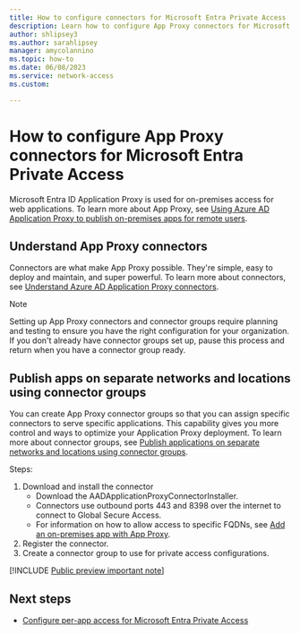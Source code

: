 ```yaml
---
title: How to configure connectors for Microsoft Entra Private Access
description: Learn how to configure App Proxy connectors for Microsoft Entra Private Access.
author: shlipsey3
ms.author: sarahlipsey
manager: amycolannino
ms.topic: how-to
ms.date: 06/08/2023
ms.service: network-access
ms.custom: 

---
```

# How to configure App Proxy connectors for Microsoft Entra Private Access

Microsoft Entra ID Application Proxy is used for on-premises access for web applications. To learn more about App Proxy, see [Using Azure AD Application Proxy to publish on-premises apps for remote users](../active-directory/app-proxy/what-is-application-proxy.md).

## Understand App Proxy connectors

Connectors are what make App Proxy possible. They're simple, easy to deploy and maintain, and super powerful. To learn more about connectors, see [Understand Azure AD Application Proxy connectors](../active-directory/app-proxy/application-proxy-connectors.md).

> [!NOTE]
> Setting up App Proxy connectors and connector groups require planning and testing to ensure you have the right configuration for your organization. If you don't already have connector groups set up, pause this process and return when you have a connector group ready.

## Publish apps on separate networks and locations using connector groups

You can create App Proxy connector groups so that you can assign specific connectors to serve specific applications. This capability gives you more control and ways to optimize your Application Proxy deployment. To learn more about connector groups, see [Publish applications on separate networks and locations using connector groups](../active-directory/app-proxy/application-proxy-connector-groups.md).

Steps:
<!--- need link --->
1. Download and install the connector
    - Download the AADApplicationProxyConnectorInstaller.
    - Connectors use outbound ports 443 and 8398 over the internet to connect to Global Secure Access.
    - For information on how to allow access to specific FQDNs, see [Add an on-premises app with App Proxy](../active-directory/app-proxy/application-proxy-add-on-premises-application.md#allow-access-to-urls).
1. Register the connector.
1. Create a connector group to use for private access configurations.

[!INCLUDE [Public preview important note](./includes/public-preview-important-note.md)]

## Next steps

- [Configure per-app access for Microsoft Entra Private Access](how-to-configure-per-app-access.md)
